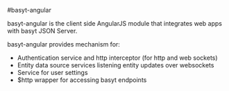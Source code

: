 #basyt-angular

basyt-angular is the client side AngularJS module that integrates web apps with basyt JSON Server.

basyt-angular provides mechanism for:

* Authentication service and http interceptor (for http and web sockets)
* Entity data source services listening entity updates over websockets
* Service for user settings
* $http wrapper for accessing basyt endpoints

